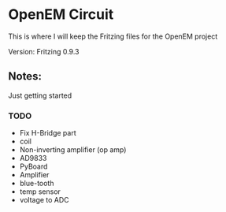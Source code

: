 # OpenEM Circuit

This is where I will keep the Fritzing files for the OpenEM project

Version: Fritzing 0.9.3

## Notes:

Just getting started

### TODO

- Fix H-Bridge part
- coil
- Non-inverting amplifier (op amp)
- AD9833
- PyBoard
- Amplifier
- blue-tooth
- temp sensor
- voltage to ADC
